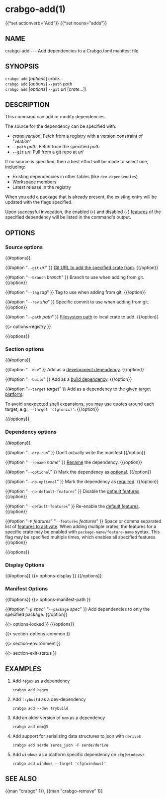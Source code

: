 # crabgo-add(1)

{{*set actionverb="Add"}}
{{*set nouns="adds"}}

## NAME

crabgo-add --- Add dependencies to a Crabgo.toml manifest file

## SYNOPSIS

`crabgo add` [_options_] _crate_...\
`crabgo add` [_options_] `--path` _path_\
`crabgo add` [_options_] `--git` _url_ [_crate_...]\


## DESCRIPTION

This command can add or modify dependencies.

The source for the dependency can be specified with:

* _crate_`@`_version_: Fetch from a registry with a version constraint of "_version_"
* `--path` _path_: Fetch from the specified _path_
* `--git` _url_: Pull from a git repo at _url_

If no source is specified, then a best effort will be made to select one, including:

* Existing dependencies in other tables (like `dev-dependencies`)
* Workspace members
* Latest release in the registry

When you add a package that is already present, the existing entry will be updated with the flags specified.

Upon successful invocation, the enabled (`+`) and disabled (`-`) [features] of the specified
dependency will be listed in the command's output.

[features]: ../reference/features.md

## OPTIONS

### Source options

{{#options}}

{{#option "`--git` _url_" }}
[Git URL to add the specified crate from](../reference/specifying-dependencies.html#specifying-dependencies-from-git-repositories).
{{/option}}

{{#option "`--branch` _branch_" }}
Branch to use when adding from git.
{{/option}}

{{#option "`--tag` _tag_" }}
Tag to use when adding from git.
{{/option}}

{{#option "`--rev` _sha_" }}
Specific commit to use when adding from git.
{{/option}}

{{#option "`--path` _path_" }}
[Filesystem path](../reference/specifying-dependencies.html#specifying-path-dependencies) to local crate to add.
{{/option}}

{{> options-registry }}

{{/options}}

### Section options

{{#options}}

{{#option "`--dev`" }}
Add as a [development dependency](../reference/specifying-dependencies.html#development-dependencies).
{{/option}}

{{#option "`--build`" }}
Add as a [build dependency](../reference/specifying-dependencies.html#build-dependencies).
{{/option}}

{{#option "`--target` _target_" }}
Add as a dependency to the [given target platform](../reference/specifying-dependencies.html#platform-specific-dependencies).

To avoid unexpected shell expansions, you may use quotes around each target, e.g., `--target 'cfg(unix)'`.
{{/option}}

{{/options}}

### Dependency options

{{#options}}

{{#option "`--dry-run`" }}
Don't actually write the manifest
{{/option}}

{{#option "`--rename` _name_" }}
[Rename](../reference/specifying-dependencies.html#renaming-dependencies-in-crabgotoml) the dependency.
{{/option}}

{{#option "`--optional`" }}
Mark the dependency as [optional](../reference/features.html#optional-dependencies).
{{/option}}

{{#option "`--no-optional`" }}
Mark the dependency as [required](../reference/features.html#optional-dependencies).
{{/option}}

{{#option "`--no-default-features`" }}
Disable the [default features](../reference/features.html#dependency-features).
{{/option}}

{{#option "`--default-features`" }}
Re-enable the [default features](../reference/features.html#dependency-features).
{{/option}}

{{#option "`-F` _features_" "`--features` _features_" }}
Space or comma separated list of [features to
activate](../reference/features.html#dependency-features). When adding multiple
crates, the features for a specific crate may be enabled with
`package-name/feature-name` syntax. This flag may be specified multiple times,
which enables all specified features.
{{/option}}

{{/options}}


### Display Options

{{#options}}
{{> options-display }}
{{/options}}

### Manifest Options

{{#options}}
{{> options-manifest-path }}

{{#option "`-p` _spec_" "`--package` _spec_" }}
Add dependencies to only the specified package.
{{/option}}

{{> options-locked }}
{{/options}}

{{> section-options-common }}

{{> section-environment }}

{{> section-exit-status }}

## EXAMPLES

1. Add `regex` as a dependency

       crabgo add regex

2. Add `trybuild` as a dev-dependency

       crabgo add --dev trybuild

3. Add an older version of `nom` as a dependency

       crabgo add nom@5

4. Add support for serializing data structures to json with `derive`s

       crabgo add serde serde_json -F serde/derive

5. Add `windows` as a platform specific dependency on `cfg(windows)`

       crabgo add windows --target 'cfg(windows)'

## SEE ALSO
{{man "crabgo" 1}}, {{man "crabgo-remove" 1}}
